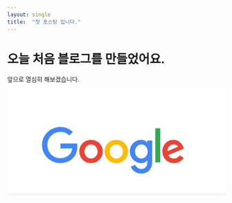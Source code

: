 ```yaml
---
layout: single 
title:  "첫 포스팅 입니다."
---
```


# 오늘 처음 블로그를 만들었어요.

앞으로 열심히 해보겠습니다.

![Alt text](<../images/2023-11-13 162856.png>)
